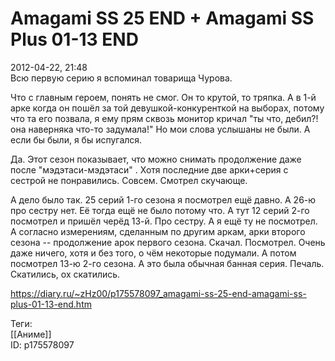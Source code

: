 Amagami SS 25 END + Amagami SS Plus 01-13 END
==============================================

   
 2012-04-22, 21:48   
  Всю первую серию я вспоминал товарища Чурова.   
   
 Что с главным героем, понять не смог. Он то крутой, то тряпка. А в 1-й арке когда он пошёл за той девушкой-конкуренткой на выборах, потому что та его позвала, я ему прям сквозь монитор кричал "ты что, дебил?! она наверняка что-то задумала!" Но мои слова услышаны не были. А если бы были, я бы испугался.   
   
 Да. Этот сезон показывает, что можно снимать продолжение даже после   "мэдэтаси-мэдэтаси"   . Хотя последние две арки+серия с сестрой не понравились. Совсем. Смотрел скучающе.   
   
 А дело было так. 25 серий 1-го сезона я посмотрел ещё давно. А 26-ю про сестру нет. Её тогда ещё не было потому что. А тут 12 серий 2-го посмотрел и пришёл черёд 13-й. Про сестру. А я ещё ту не посмотрел. А согласно измерениям, сделанным по другим аркам, арки второго сезона -- продолжение арок первого сезона. Скачал. Посмотрел. Очень даже ничего, хотя и без того, о чём некоторые подумали. А потом посмотрел 13-ю 2-го сезона. А это была обычная банная серия. Печаль. Скатились, ох скатились.   
    
 <https://diary.ru/~zHz00/p175578097_amagami-ss-25-end-amagami-ss-plus-01-13-end.htm>   
   
 Теги:   
 [[Аниме]]   
 ID: p175578097
